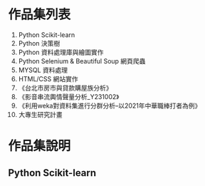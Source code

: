 # 作品集列表
1. Python Scikit-learn 
2. Python 決策樹
3. Python 資料處理庫與繪圖實作
4. Python Selenium & Beautiful Soup 網頁爬蟲
5. MYSQL 資料處理
6. HTML/CSS 網站實作
7. 《台北市房市與貸款購屋族分析》
8. 《影音串流輿情聲量分析_Y231002》
9. 《利用weka對資料集進行分群分析–以2021年中華職棒打者為例》
10. 大專生研究計畫

# 作品集說明
## Python Scikit-learn 
